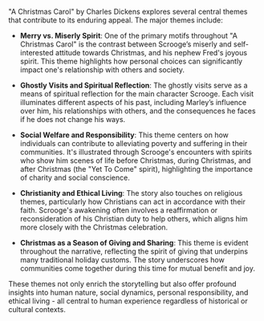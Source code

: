 "A Christmas Carol" by Charles Dickens explores several central themes that contribute to its enduring appeal. The major themes include:

- **Merry vs. Miserly Spirit**: One of the primary motifs throughout "A Christmas Carol" is the contrast between Scrooge’s miserly and self-interested attitude towards Christmas, and his nephew Fred's joyous spirit. This theme highlights how personal choices can significantly impact one's relationship with others and society.

- **Ghostly Visits and Spiritual Reflection**: The ghostly visits serve as a means of spiritual reflection for the main character Scrooge. Each visit illuminates different aspects of his past, including Marley’s influence over him, his relationships with others, and the consequences he faces if he does not change his ways. 

- **Social Welfare and Responsibility**: This theme centers on how individuals can contribute to alleviating poverty and suffering in their communities. It's illustrated through Scrooge's encounters with spirits who show him scenes of life before Christmas, during Christmas, and after Christmas (the "Yet To Come" spirit), highlighting the importance of charity and social conscience.

- **Christianity and Ethical Living**: The story also touches on religious themes, particularly how Christians can act in accordance with their faith. Scrooge's awakening often involves a reaffirmation or reconsideration of his Christian duty to help others, which aligns him more closely with the Christmas celebration.

- **Christmas as a Season of Giving and Sharing**: This theme is evident throughout the narrative, reflecting the spirit of giving that underpins many traditional holiday customs. The story underscores how communities come together during this time for mutual benefit and joy.

These themes not only enrich the storytelling but also offer profound insights into human nature, social dynamics, personal responsibility, and ethical living - all central to human experience regardless of historical or cultural contexts.